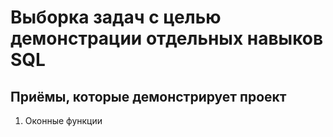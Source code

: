 # Выборка задач с целью демонстрации отдельных навыков SQL


## Приёмы, которые демонстрирует проект

1. Оконные функции

